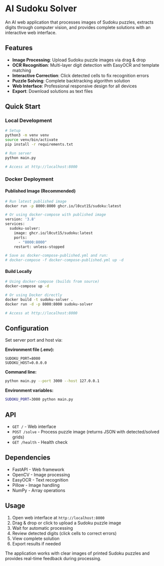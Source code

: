 # AI Sudoku Solver

An AI web application that processes images of Sudoku puzzles, extracts digits through computer vision, and provides complete solutions with an interactive web interface.

## Features

- **Image Processing**: Upload Sudoku puzzle images via drag & drop
- **OCR Recognition**: Multi-layer digit detection with EasyOCR and template matching
- **Interactive Correction**: Click detected cells to fix recognition errors
- **Puzzle Solving**: Complete backtracking algorithm solution
- **Web Interface**: Professional responsive design for all devices
- **Export**: Download solutions as text files

## Quick Start

### Local Development

```bash
# Setup
python3 -m venv venv
source venv/bin/activate
pip install -r requirements.txt

# Run server
python main.py

# Access at http://localhost:8000
```

### Docker Deployment

#### Published Image (Recommended)
```bash
# Run latest published image
docker run -p 8000:8000 ghcr.io/l0cut15/sudoku:latest

# Or using docker-compose with published image
version: '3.8'
services:
  sudoku-solver:
    image: ghcr.io/l0cut15/sudoku:latest
    ports:
      - "8000:8000"
    restart: unless-stopped

# Save as docker-compose-published.yml and run:
# docker-compose -f docker-compose-published.yml up -d
```

#### Build Locally
```bash
# Using docker-compose (builds from source)
docker-compose up -d

# Or using Docker directly
docker build -t sudoku-solver .
docker run -d -p 8000:8000 sudoku-solver

# Access at http://localhost:8000
```

## Configuration

Set server port and host via:

**Environment file (.env):**
```
SUDOKU_PORT=8000
SUDOKU_HOST=0.0.0.0
```

**Command line:**
```bash
python main.py --port 3000 --host 127.0.0.1
```

**Environment variables:**
```bash
SUDOKU_PORT=3000 python main.py
```

## API

- `GET /` - Web interface
- `POST /solve` - Process puzzle image (returns JSON with detected/solved grids)
- `GET /health` - Health check

## Dependencies

- FastAPI - Web framework
- OpenCV - Image processing
- EasyOCR - Text recognition
- Pillow - Image handling
- NumPy - Array operations

## Usage

1. Open web interface at `http://localhost:8000`
2. Drag & drop or click to upload a Sudoku puzzle image
3. Wait for automatic processing
4. Review detected digits (click cells to correct errors)
5. View complete solution
6. Export results if needed

The application works with clear images of printed Sudoku puzzles and provides real-time feedback during processing.